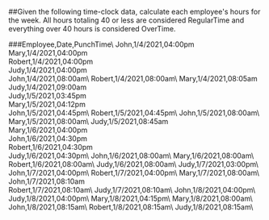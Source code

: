 ##Given the following time-clock data, calculate each employee's hours for the week. All hours totaling 40 or less are considered RegularTime and everything over 40 hours is considered OverTime.

###Employee,Date,PunchTime\ 
John,1/4/2021,04:00pm\
Mary,1/4/2021,04:00pm\
Robert,1/4/2021,04:00pm\
Judy,1/4/2021,04:00pm\
John,1/4/2021,08:00am\ 
Robert,1/4/2021,08:00am\ 
Mary,1/4/2021,08:05am\
Judy,1/4/2021,09:00am\
Judy,1/5/2021,03:45pm\
Mary,1/5/2021,04:12pm\
John,1/5/2021,04:45pm\ 
Robert,1/5/2021,04:45pm\ 
John,1/5/2021,08:00am\ 
Mary,1/5/2021,08:00am\ 
Judy,1/5/2021,08:45am\
Mary,1/6/2021,04:00pm\
John,1/6/2021,04:30pm\
Robert,1/6/2021,04:30pm\
Judy,1/6/2021,04:30pm\ 
John,1/6/2021,08:00am\ 
Mary,1/6/2021,08:00am\ 
Robert,1/6/2021,08:00am\ 
Judy,1/6/2021,08:00am\ 
Judy,1/7/2021,03:00pm\ 
John,1/7/2021,04:00pm\ 
Robert,1/7/2021,04:00pm\ 
Mary,1/7/2021,08:00am\ 
John,1/7/2021,08:10am\
Robert,1/7/2021,08:10am\ 
Judy,1/7/2021,08:10am\ 
John,1/8/2021,04:00pm\ 
Judy,1/8/2021,04:00pm\ 
Mary,1/8/2021,04:15pm\ 
Mary,1/8/2021,08:00am\ 
John,1/8/2021,08:15am\ 
Robert,1/8/2021,08:15am\ 
Judy,1/8/2021,08:15am\